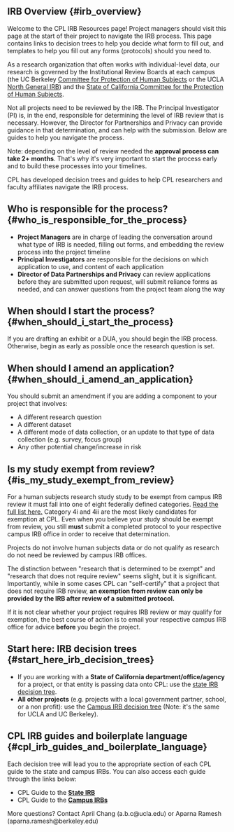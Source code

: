 ## IRB Overview {#irb_overview}

Welcome to the CPL IRB Resources page! Project managers should visit
this page at the start of their project to navigate the IRB process.
This page contains links to decision trees to help you decide what form
to fill out, and templates to help you fill out any forms (protocols)
should you need to.

As a research organization that often works with individual-level data,
our research is governed by the Institutional Review Boards at each
campus (the UC Berkeley [Committee for Protection of Human
Subjects](https://cphs.berkeley.edu/) or the UCLA [North General
IRB](http://ora.research.ucla.edu/OHRPP/Pages/IRB.aspx)) and the [State
of California Committee for the Protection of Human
Subjects](https://oshpd.ca.gov/data-and-reports/data-resources/cphs/#access).

Not all projects need to be reviewed by the IRB. The Principal
Investigator (PI) is, in the end, responsible for determining the level
of IRB review that is necessary. However, the Director for Partnerships
and Privacy can provide guidance in that determination, and can help
with the submission. Below are guides to help you navigate the process.

Note: depending on the level of review needed the **approval process can
take 2+ months**. That's why it's very important to start the process
early and to build these processes into your timelines.

CPL has developed decision trees and guides to help CPL researchers and
faculty affiliates navigate the IRB process.

## Who is responsible for the process? {#who_is_responsible_for_the_process}

-   **Project Managers** are in charge of leading the conversation
    around what type of IRB is needed, filling out forms, and embedding
    the review process into the project timeline
-   **Principal Investigators** are responsible for the decisions on
    which application to use, and content of each application
-   **Director of Data Partnerships and Privacy** can review
    applications before they are submitted upon request, will submit
    reliance forms as needed, and can answer questions from the project
    team along the way

## When should I start the process? {#when_should_i_start_the_process}

If you are drafting an exhibit or a DUA, you should begin the IRB
process. Otherwise, begin as early as possible once the research
question is set.

## When should I amend an application? {#when_should_i_amend_an_application}

You should submit an amendment if you are adding a component to your
project that involves:

-   A different research question
-   A different dataset
-   A different mode of data collection, or an update to that type of
    data collection (e.g. survey, focus group)
-   Any other potential change/increase in risk

## Is my study exempt from review? {#is_my_study_exempt_from_review}

For a human subjects research study study to be exempt from campus IRB
review it must fall into one of eight federally defined categories.
[Read the full list
here.](https://ora.research.ucla.edu/OHRPP/Documents/Policy/4/Exempt_List_2018_RCR.pdf)
Category 4i and 4ii are the most likely candidates for exemption at CPL.
Even when you believe your study should be exempt from review, you still
**must** submit a completed protocol to your respective campus IRB
office in order to receive that determination.

Projects do not involve human subjects data or do not qualify as
research do not need be reviewed by campus IRB offices.

The distinction between \"research that is determined to be exempt\" and
\"research that does not require review\" seems slight, but it is
significant. Importantly, while in some cases CPL can \"self-certify\"
that a project that does not require IRB review, **an exemption from
review can only be provided by the IRB after review of a submitted
protocol.**

If it is not clear whether your project requires IRB review or may
qualify for exemption, the best course of action is to email your
respective campus IRB office for advice **before** you begin the
project.

## Start here: IRB decision trees {#start_here_irb_decision_trees}

-   If you are working with a **State of California
    department/office/agency** for a project, or that entity is passing
    data onto CPL: use the [state IRB decision
    tree](https://drive.google.com/file/d/1eQM_1M39uHDgKUI3wEBxRiuSRsO6GUKg/view?usp=sharing).
-   **All other projects** (e.g. projects with a local government
    partner, school, or a non profit): use the [Campus IRB decision
    tree](https://drive.google.com/file/d/1Gcfh0gOZWr_Tb89_EEoUS0VYoGrDSMRk/view?usp=sharing)
    (Note: it's the same for UCLA and UC Berkeley).

## CPL IRB guides and boilerplate language {#cpl_irb_guides_and_boilerplate_language}

Each decision tree will lead you to the appropriate section of each CPL
guide to the state and campus IRBs. You can also access each guide
through the links below:

-   CPL Guide to the **[State
    IRB](https://docs.google.com/document/d/1izrxfijPg62AI9qJuGE9spCIB3rVmUepQO9znA9Zsyc/edit)**
-   CPL Guide to the **[Campus
    IRBs](https://docs.google.com/document/d/1zQyr7LHdDlmXkjYoSdkukBw5zCCetDJlaKa0bVrSygw/edit#heading=h.rhrbmtpjx5do)**

More questions? Contact April Chang (a.b.c\@ucla.edu) or Aparna Ramesh
(aparna.ramesh\@berkeley.edu)